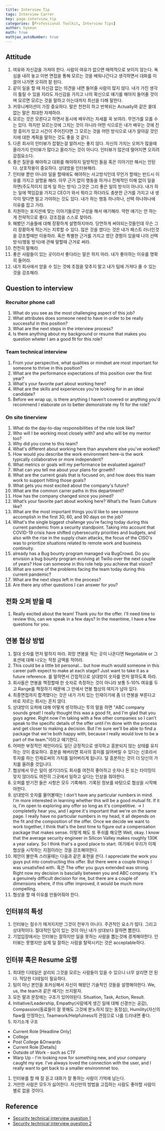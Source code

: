 ```yaml
---
title: Interview Tip
tags: Interview Carrer
key: page-interview_tip
categories: [Professional Toolkit, Interview Tips]
author: hyoeun
math: true
mathjax_autoNumber: true
---
```


## Attitude
1. 여유와 자신감을 가져야 한다. 사람이 여유가 없으면 매력적으로 보이지 않는다. 욕심을 내려 놓고 이번 면접을 통해 모르는 것을 배워나간다고 생각하면서 대화를 이끌어 나가면 오히려 잘 된다.
1. 같이 일을 할 때 자신감 없는 의견을 내면 들어줄 사람이 많지 않다. 내가 가진 생각이 틀릴 수 있을 지라도 자신감을 가지고 나의 확신으로 얘기를 해야지 들어줄 것이며 모르면 모르는 것을 말하고 아는대까지 최선을 다해 말한다.
1. 커뮤니케이션이 가장 중요하다. 말은 천천히 하고 반복되는 Actually와 같은 쓸데 없는 말은 최대한 자제하라.
1. 모르는 것은 모른다고 하면서 동시에 배우려는 자세를 꼭 보여라. 무언가를 모를 수는 있다. 하지만 모르는것에 그치는 것이 아니라 어떤 식으로든 내가 배우는 것에 진정 흥미가 있고 시간이 주어진다면 그 모르는 것을 어떤 방식으로 내가 알아갈 것인지에 대한 계획을 말하는 것도 좋을 것 같다.
1. 다른 회사의 인터뷰가 잡혔는걸 알려서는 좋지 않다. 자신의 가치는 오퍼가 많을때 올라가지 인터뷰가 많다고 올라가는 것이 아니다. 인터뷰가 많은데 떨어지면 오히려 감점요소다.
1. 좋은 질문을 해야하고 대화를 해야하지 일방적인 들음 혹은 이야기만 해서는 안된다. 상호작용이 중요하다. 상대방을 인터뷰해라.
1. 인터뷰 뿐만 아니라 일을 할때에도 해야하는 사고방식인데 무언가 할때는 반드시 이유를 가지고 설명을 해라. 아무 근거 없이 행동을 하거나 전체적인 이해 없이 일을 하면(주도적이지 않게 일 하는 방식) 그것은 그리 좋은 일의 방식이 아니다. 내가 하는 일에 책임감을 가지고 CEO가 와서 뭐라고 하더라도 충분한 근거를 가지고 내 생각이 맞다면 밀고 가야하는 것도 있다. 내가 하는 행동 하나하나, 선택 하나하나에 이유를 잡고 가라.
1. 지원하는 포지션에 맞는 이야기들로만 구성을 해서 얘기해라. 약한 얘기는 안 하는게 전략적으로 좋다. 강조점을 스스로 찾아라.
1. 해봤던 기술들에 대해 장황하게 설명하지마라. 당연하게 써야되는것들인데 무슨 그리 장황하게 적는거는 지루할 수 있다. 많은 것을 썼다는 것은 내가 패스트 러너인것을 강조할때만 이용하라. 혹은 특별한 근거를 가지고 썼던 경험이 있을때 나의 선택 방식(행동 방식)에 관해 말할때 근거로 써라.
1. 천천히 말해라.
1. 좋은 사람들이 있는 곳이라서 좋다라는 말은 하지 마라. 내가 좋아하는 이유를 명확히 들어라.
1. 내가 회사에서 얻을 수 있는 것에 초점을 맞추지 말고 내가 팀에 가져다 줄 수 있는 것을 강조해라.

## Question to interview
### Recruitor phone call
1. What do you see as the most challenging aspect of this job?
1. What attributes does someone need to have in order to be really successful in this position?
1. What are the next steps in the interview process?
1. Is there anything about my background or resume that makes you question wheter I am a good fit for this role?

### Team technical interview
1. From your perspective, what qualities or mindset are most important for someone to thrive in this position?
1. What are the performance expectations of this position over the first year?
1. What's your favorite part about working here?
1. What are the skills and experiences you're looking for in an ideal candidate?
1. Before we wrap up, is there anything I haven’t covered or anything you'd recommend I elaborate on to better demonstrate my fit for the role?

### On site tinerview
1. What do the day-to-day responsibilities of the role look like?
1. Who will I be working most closely with? and who will be my mentor too?
1. Why did you come to this team?
1. What's different about working here than anywhere else you've worked?
1. How would you describe the work environment here-is the work typically collaborative or more independent?
1. What metrics or goals will my performance be evaluated against?
1. What can you tell me about your plans for growth?
1. What are the current goals that <the company> is focused on, and how does this team work to support hitting those goals?
1. What gets you most excited about the company's future?
1. What are the common carrer paths in this department?
1. How has the company changed since you joined?
1. What’s your favorite part about working here? What’s the Team Culture like?
1. What are the most important things you’d like to see someone accomplish in the first 30, 60, and 90 days on the job?
1. What's the single biggest challenge you're facing today during this current pandemic from a security standpoint. Taking into account that COVID-19 crisis have shifted cybersecurity priorities and budgets, and also with the rise in the supply chain attacks, the focus of the CISO's was to prioritize situations related to remote work and business continuity.
1. <Company> already has a Bug bounty program managed via BugCrowd. Do you envision a bug bounty program evolving at Twilio over the next couple of years? How can someone in this role help you achieve that vision?
1. What are some of the problems facing the team today during this current pandemic?
1. What are the next steps left in the process?
1. Are there any other questions I can answer for you?

## 전화 오퍼 받을 때
1. Really excited about the team! Thank you for the offer. I'll need time to review this, can we speak in a few days? In the meantime, I have a few questions for you.

## 연봉 협상 방법
1. 절대 숫자를 먼저 말하지 마라. 희망 연봉을 적는 곳이 나온다면 Negotiable or 그 포션에 대해 나오는 적정 금액을 적어라.
1. This could be a little bit personal... but how much would someone in this career path expect to make at each stage? Just want to take it as a future reference. 를 말하면서 간접적으로 상대방이 숫자를 먼저 말하도록 하라.
1. 회사들은 연봉을 책정할때 한 숫자로 측정하는 것이 아니라 보통 5-10% 여유를 두고 Range를 책정하기 때문에 그 안에서 연봉 협상의 여지가 남아 있다.
1. 최종면접까지 합격했다는 것은 내가 가치 있는 인재이기에 좀 더 연봉을 부른다고 바로 자르는 회사는 흔치 않다.
1. 상대방이 오퍼에 대해 어떻게 생각하냐는 투의 말을 하면 "ABC company sounds great! I really thought this was a good fit, and I'm glad that you guys agree. Right now I'm taking with a few other companies so I can't speak to the specific details of the offer until I'm done with the process and get closer to making a decision. But I'm sure we'll be able to find a package that we're both happy with, because I really would love to be a part of the team."이라고 얘기한다.
1. 어떠한 부정적인 제안이라도 일단 긍정적으로 생각하고 흥분되지 않는 상태를 유지하는 것이 중요하다. 흥분을 해버리면 회사의 흥미를 잃어버릴 수 있다는 신호라서 투자를 하는 인재로써의 가치를 잃어버리게 됩니다. 덜 흥분하는 것이 더 당신의 가치를 올려줄 것입니다.
1. 협상에서 무슨 일이 생기더라도 회사를 여전히 좋아하고 숫자나 돈 또는 타이밍이 맞지 않더라도 여전히 그곳에서 일하고 싶다는 인상을 줘야한다.
1. 오퍼를 받기전 들은 사항은 모두 기록해라. 기록된 정보를 바탕으로 협상을 시작해야한다.
1. 상대방이 숫자를 물어볼때는 I don't have any particular numbers in mind. I'm more interested in learning whether this will be a good mutual fit. If it is, I'm open to exploring any offer so long as it's competitive. -> I completetly hear you, and I agree it's important that we're on the same page. I really have no particular numbers in my head, it all depends on the fit and the composition of the offer. Once we decide we want to work together, I think that's the best time to figure out a compensation package that makes sense. 이렇게 해도 또 푸쉬를 해오면 Well, okay. I know that the average security engineer in Silicon Valley makes roughly 130K a year salary. So I think that's a good place to start. 여기에서 우리가 이제 협상을 시작하는 지점이라는 것을 강조해야한다.
1. 제안이 불만족 스러울때는 다음과 같은 표현을 쓴다. I appreciate the work you guys put into constructing this offer. But there were a couple things I was unsatisfied with. 혹은 The offer you guys extended was strong. Right now my decision is bascially between you and ABC company. It's a genuinely difficult decision for me, but there are a couple of dimensions where, if this offer improved, it would be much more compelling.
1. 협상을 할 때 이유를 만들어줘야 한다.

## 인터뷰의 특성
1. 인터뷰는 점수가 매겨지지만 그것이 전부가 아니다. 주관적인 요소가 많다. 그리고 상대적이다. 절대적인 답이 있는 것이 아닌 내가 상대보다 잘하면 뽑힌다.
1. 기업입장에서는 인터뷰는 잘하지만 일을 못하는 사람을 뽑는것에 경계해야한다. 인터뷰는 못했지만 실제 일 잘하는 사람을 탈락시키는 것은 acceptable하다.

## 인터뷰 혹은 Resume 요령
1. 최대한 디테일은 살리되 그것을 모르는 사람들이 있을 수 있으니 너무 살리면 안 된다. 적당한 디테일이 필요하다.
1. 팀이 아닌 본인을 포커싱해서 자신이 해왔던 기술적인 것들을 설명해야한다. We, us, the team과 같은 얘기는 쓰지말자.
1. 모든 말과 문장에는 구조가 있어야된다. Situation, Task, Action, Result.
1. Initiative/Leadership, Empathy(사람에게 생긴 일에 대해 신경쓰는 공감), Compassion(동료들이 잘 못해도 그것에 분노하지 않는 동정심), Humility(자신의 flaw를 인정하는), Teamwork/Helpfulness의 관점으로 나를 드러내면 좋다.
1. 자기소개 구조
  * Current Role \[Headline Only\]
  * College
  * Post College &Onwards
  * Current Role \[Details\]
  * Outside of Work - such as CTF
  * Warp Up - I'm looking now for something new, and your company caught my eye. I've always loved the connection with the user, and I really want to get back to a smaller environmnet too.
1. 인터뷰를 할 때 잘 듣고 대화가 잘 통하는 사람이 기억에 남는다.
1. 거만한 사람은 모두가 싫어한다. 자신만의 방법을 고집하는 사람도 좋아할 사람이 별로 없을 것이다.

## Reference
* [Security technical interview question 1](https://gist.github.com/namishelex01/b5555edbdcdf5597174ddce5c86d3192)
* [Security technical interview question 2](https://github.com/tadwhitaker/Security_Engineer_Interview_Questions/blob/master/security-interview-questions.md)
